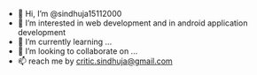 - 👋 Hi, I’m @sindhuja15112000
- 👀 I’m interested in web development and in android application development
- 🌱 I’m currently learning ...
- 💞️ I’m looking to collaborate on ...
- 📫 reach me by critic.sindhuja@gmail.com

<!---
sindhuja15112000/sindhuja15112000 is a ✨ special ✨ repository because its `README.md` (this file) appears on your GitHub profile.
You can click the Preview link to take a look at your changes.
--->
